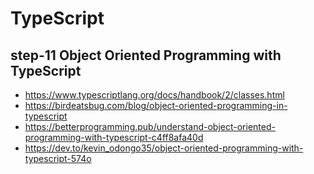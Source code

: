 # TypeScript

## step-11 Object Oriented Programming with TypeScript

- https://www.typescriptlang.org/docs/handbook/2/classes.html
- https://birdeatsbug.com/blog/object-oriented-programming-in-typescript
- https://betterprogramming.pub/understand-object-oriented-programming-with-typescript-c4ff8afa40d
- https://dev.to/kevin_odongo35/object-oriented-programming-with-typescript-574o
